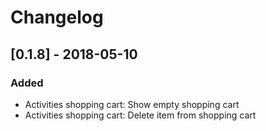 # Changelog

## [0.1.8] - 2018-05-10
### Added
- Activities shopping cart: Show empty shopping cart
- Activities shopping cart: Delete item from shopping cart